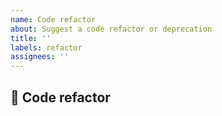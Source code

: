 ```yaml
---
name: Code refactor
about: Suggest a code refactor or deprecation
title: ''
labels: refactor
assignees: ''
---
```


<!--
Thank you very much for contributing! If you enjoy this project, please consider
giving it a ⭐ star on [GitHub](https://github.com/omni-us/jsonargparse/) or
sponsor it via [GitHub Sponsors](https://github.com/sponsors/mauvilsa). Even the
smallest donation is greatly appreciated and helps support the project.
-->

## 🔧 Code refactor

<!-- Here write a clear and concise description of the proposed code refactor. -->
